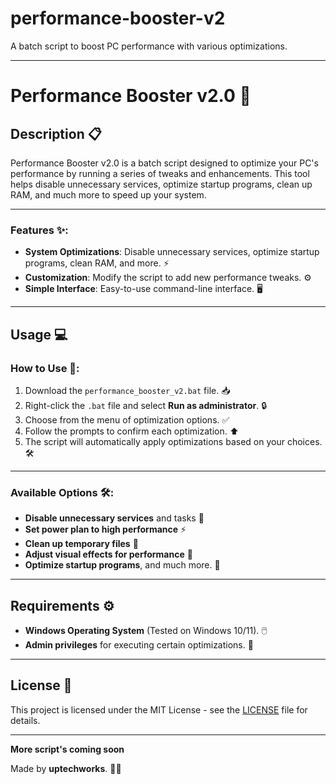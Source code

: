 # performance-booster-v2
A batch script to boost PC performance with various optimizations.


_______________________________________________________________________________________________________________________________
# Performance Booster v2.0 🚀

## Description 📋

Performance Booster v2.0 is a batch script designed to optimize your PC's performance by running a series of tweaks and enhancements. This tool helps disable unnecessary services, optimize startup programs, clean up RAM, and much more to speed up your system.

---

### Features ✨:
- **System Optimizations**: Disable unnecessary services, optimize startup programs, clean RAM, and more. ⚡
- **Customization**: Modify the script to add new performance tweaks. ⚙️
- **Simple Interface**: Easy-to-use command-line interface. 🖥️

---

## Usage 💻

### How to Use 📝:
1. Download the `performance_booster_v2.bat` file. 📥
2. Right-click the `.bat` file and select **Run as administrator**. 🔒
3. Choose from the menu of optimization options. ✅
4. Follow the prompts to confirm each optimization. ⬆️
5. The script will automatically apply optimizations based on your choices. 🛠️

---

### Available Options 🛠️:
- **Disable unnecessary services** and tasks 🛑
- **Set power plan to high performance** ⚡
- **Clean up temporary files** 🧹
- **Adjust visual effects for performance** 🎨
- **Optimize startup programs**, and much more. 🔧

---

## Requirements ⚙️
- **Windows Operating System** (Tested on Windows 10/11). 🖱️
- **Admin privileges** for executing certain optimizations. 🔑

---

## License 📜
This project is licensed under the MIT License - see the [LICENSE](LICENSE) file for details.

---

**More script's coming soon**

Made by **uptechworks**. 👨‍💻
